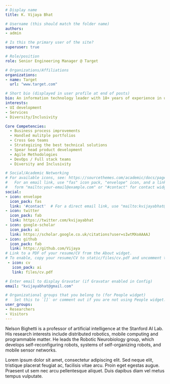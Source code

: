 ```yaml
---
# Display name
title: K. Vijaya Bhat

# Username (this should match the folder name)
authors:
- admin

# Is this the primary user of the site?
superuser: true

# Role/position
role: Senior Engineering Manager @ Target

# Organizations/Affiliations
organizations:
- name: Target
  url: "www.target.com"

# Short bio (displayed in user profile at end of posts)
bio: An information technology leader with 18+ years of experience in utilising technology to enhance overall business capabilities by building and managing software engineering teams that deliver world class solutions/products.
interests:
- UI development
- Services
- Diversity/Inclusivity

Core Competencies:
  - Business process improvements
  - Handled mulitple portfolios
  - Cross Geo teams
  - Strategizing the best technical solutions
  - Spear head product development
  - Agile Methodologies
  - DevOps / Full stack teams
  - Diversity and Inclusivity

# Social/Academic Networking
# For available icons, see: https://sourcethemes.com/academic/docs/page-builder/#icons
#   For an email link, use "fas" icon pack, "envelope" icon, and a link in the
#   form "mailto:your-email@example.com" or "#contact" for contact widget.
social:
- icon: envelope
  icon_pack: fas
  link: '#contact'  # For a direct email link, use "mailto:kvijayabhat@gmail.com".
- icon: twitter
  icon_pack: fab
  link: https://twitter.com/kvijayabhat
- icon: google-scholar
  icon_pack: ai
  link: https://scholar.google.co.uk/citations?user=sIwtMXoAAAAJ
- icon: github
  icon_pack: fab
  link: https://github.com/Vijaya
# Link to a PDF of your resume/CV from the About widget.
# To enable, copy your resume/CV to static/files/cv.pdf and uncomment the lines below.
 - icon: cv
   icon_pack: ai
   link: files/cv.pdf

# Enter email to display Gravatar (if Gravatar enabled in Config)
email: "kvijayabhat@gmail.com"

# Organizational groups that you belong to (for People widget)
#   Set this to `[]` or comment out if you are not using People widget.
user_groups:
- Researchers
- Visitors
---
```


Nelson Bighetti is a professor of artificial intelligence at the Stanford AI Lab. His research interests include distributed robotics, mobile computing and programmable matter. He leads the Robotic Neurobiology group, which develops self-reconfiguring robots, systems of self-organizing robots, and mobile sensor networks.

Lorem ipsum dolor sit amet, consectetur adipiscing elit. Sed neque elit, tristique placerat feugiat ac, facilisis vitae arcu. Proin eget egestas augue. Praesent ut sem nec arcu pellentesque aliquet. Duis dapibus diam vel metus tempus vulputate.
